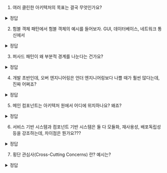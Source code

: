 1. 여러 클린한 아키텍처의 목표는 결국 무엇인가요? 
<details>
<summary> 정답 </summary>
 관심사의 분리
</details>

2. 험블 객체 패턴에서 험블 객체의 예시를 들어보자. GUI, 데이터베이스, 네트워크 통신에서

<details>
<summary> 정답 </summary>
  GUI: View, 그저 뷰모델값을 전달만 하지만 테스트가 매우 어려움 </br>
  데이터베이스: Repository 인터페이스, 데이터베이스와 직접 상호작용 </br>
  네트워크: get, post, put, delete 등의 http 통신 메서드
</details>

3. 퍼사드 패턴이 왜 부분적 경계를 나눈다는 건가요?
<details>
<summary> 정답 </summary>
  여러 내부 서비스를 하나의 퍼사드 클래스를 통해 사용해서 경계는 나누되, 하나의 컴포넌트로 배포해야함
</details>

4. 개발 초반인데, 오버 엔지니어링은 언더 엔지니어링보다 나쁠 때가 훨씬 많다는데, 진짜 어쩌죠?
<details>
<summary> 정답 </summary>
  초반엔 경계를 알기 어렵다. 미래를 예측하자! 아무리 작은 프로그램도 경계 추론이 가능하다. 경계를 무시할경우, 지킬경우의 비용 비교해서 헤쳐나가라 한다.
</details>

5. 메인 컴포넌트는 아키텍처 원에서 어디에 위치하나요? 왜죠?
<details>
<summary> 정답 </summary>
  원의 가장 바깥쪽, 메인은 애플리케이션의 플러그인으로서 초기 조건, 설정을 구성하고 외부 자원을 수집한 후에 제어권을 고수준 컴포넌트로 넘긴다.
</details>

6. 서비스 기반 시스템과 컴포넌트 기반 시스템은 둘 다 모듈화, 재사용성, 배포독립성등을 강조하는데, 차이점은 뭔가요???
<details>
<summary> 정답 </summary>
  서비스 기반은 독립적인 애플리케이션간의 비즈니스 간 분리하고 네트워크로 통신, 컴포넌트 기반은 한 애플리케이션 내에서 기능부분을 분리하고 함수 호출
</details>

7. 횡단 관심사(Cross-Cutting Concerns) 란? 예시는? 
<details>
<summary> 정답 </summary>
  여러 모듈, 객체에 관심사가 있는 기능 </br>
 예시: 로깅, 에러, 캐싱, 에러 처리 등
</details>

